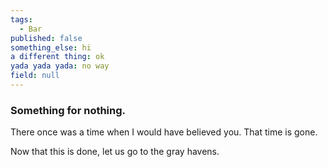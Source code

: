 ```yaml
---
tags: 
  - Bar
published: false
something_else: hi
a different thing: ok
yada yada yada: no way
field: null
---
```

### Something for nothing.

There once was a time when I would have believed you. That time is gone.

Now that this is done, let us go to the gray havens.
